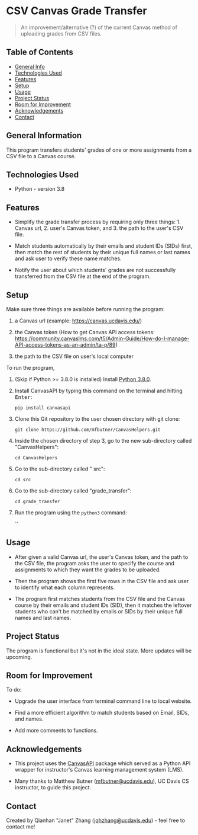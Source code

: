 # CSV Canvas Grade Transfer
> An improvement/alternative (?) of the current Canvas method of uploading grades from CSV files.

## Table of Contents
* [General Info](#general-information)
* [Technologies Used](#technologies-used)
* [Features](#features)
* [Setup](#setup)
* [Usage](#usage)
* [Project Status](#project-status)
* [Room for Improvement](#room-for-improvement)
* [Acknowledgements](#acknowledgements)
* [Contact](#contact)
<!-- * [License](#license) -->


## General Information
This program transfers students' grades of one or more assignments from a CSV file to a Canvas course. 



## Technologies Used
- Python - version 3.8


## Features
- Simplify the grade transfer process by requiring only three things: 1. Canvas url, 2. user's Canvas token, and 3. the 
path to the user's CSV file. 

- Match students automatically by their emails and student IDs (SIDs) first, then match the rest of students by their
unique full names or last names and ask user to verify these name matches.

- Notify the user about which students' grades are not successfully transferred from the CSV file at the end of the program. 



## Setup
Make sure three things are available before running the program:
1. a Canvas url (example: https://canvas.ucdavis.edu/)

2. the Canvas token (How to get Canvas API access tokens: https://community.canvaslms.com/t5/Admin-Guide/How-do-I-manage-API-access-tokens-as-an-admin/ta-p/89)

3. the path to the CSV file on user's local computer

To run the program, 
1. (Skip if Python >= 3.8.0 is installed) Install [Python 3.8.0](https://www.python.org/downloads/release/python-380/). 

2. Install CanvasAPI by typing this command on the terminal and hitting <kbd>Enter</kbd>:

    `pip install canvasapi`

3. Clone this Git repository to the user chosen directory with git clone:
    
    `git clone https://github.com/mfbutner/CanvasHelpers.git`

4. Inside the chosen directory of step 3, go to the new sub-directory called "CanvasHelpers":
    
    `cd CanvasHelpers`
    
5. Go to the sub-directory called " src":

    `cd src`
    
6. Go to the sub-directory called "grade_transfer":

    `cd grade_transfer`
    
7. Run the program using the `python3` command:

    ``



## Usage
- After given a valid Canvas url, the user's Canvas token, and the path to the CSV file, the program asks the user to 
specify the course and assignments to which they want the grades to be uploaded. 

- Then the program shows the first five rows 
in the CSV file and ask user to identify what each column represents.

- The program first matches students from the CSV file and the Canvas course by their emails and student IDs (SID), then 
it matches the leftover students who can't be matched by emails or SIDs by their unique full names and last names. 



## Project Status
The program is functional but it's not in the ideal state. More updates will be upcoming.


## Room for Improvement
To do:
- Upgrade the user interface from terminal command line to local website.

- Find a more efficient algorithm to match students based on Email, SIDs, and names. 

- Add more comments to functions. 



## Acknowledgements
- This project uses the [CanvasAPI](https://github.com/ucfopen/canvasapi) package which served as a Python API wrapper for
instructor's Canvas learning management system (LMS).   

- Many thanks to Matthew Butner (mfbutner@ucdavis.edu), UC Davis CS instructor, to guide this project.



## Contact
Created by Qianhan "Janet" Zhang (jqhzhang@ucdavis.edu) - feel free to contact me!


